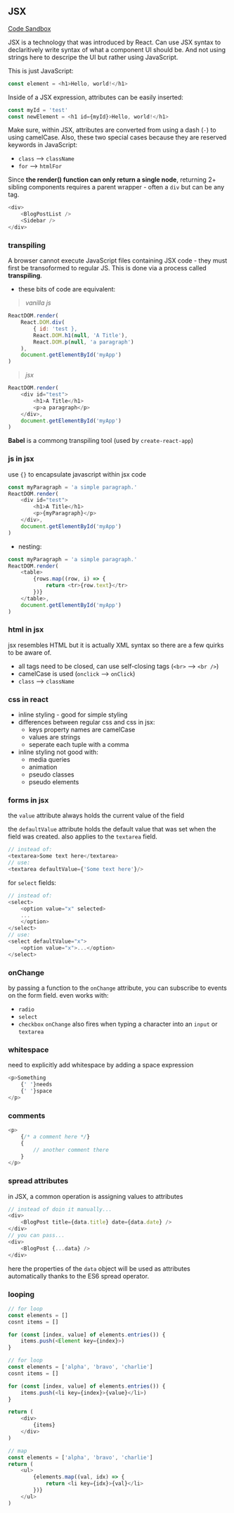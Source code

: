 ## JSX

[Code Sandbox](https://codesandbox.io/s/jsx-ulqbv)

JSX is a technology that was introduced by React. Can use JSX syntax to declaritively write syntax of what a component UI should be. And not using strings here to descripe the UI but rather using JavaScript.

This is just JavaScript:
```javascript
const element = <h1>Hello, world!</h1>
```

Inside of a JSX expression, attributes can be easily inserted:
```javascript
const myId = 'test'
const newElement = <h1 id={myId}>Hello, world!</h1>
```

Make sure, within JSX, attributes are converted from using a dash (`-`) to using camelCase. Also, these two special cases because they are reserved keywords in JavaScript:
 - `class` --> `className`
 - `for` --> `htmlFor` 

Since __the render() function can only return a single node__, returning 2+ sibling components requires a parent wrapper - often a `div` but can be any tag.

```javascript
<div>
    <BlogPostList />
    <Sidebar />
</div>
```

### transpiling

A browser cannot execute JavaScript files containing JSX code - they must first be transoformed to regular JS. This is done via a process called __transpiling__.

 - these bits of code are equivalent:
> _vanilla js_
```javascript
ReactDOM.render(
    React.DOM.div(
        { id: 'test },
        React.DOM.h1(null, 'A Title'),
        React.DOM.p(null, 'a paragraph')
    ),
    document.getElementById('myApp')
)
```
> _jsx_
```javascript
ReactDOM.render(
    <div id="test">
        <h1>A Title</h1>
        <p>a paragraph</p>
    </div>,
    document.getElementById('myApp')
)
```
__Babel__ is a commong transpiling tool (used by `create-react-app`)

### js in jsx 

use `{}` to encapsulate javascript within jsx code

```javascript
const myParagraph = 'a simple paragraph.'
ReactDOM.render(
    <div id="test">
        <h1>A Title</h1>
        <p>{myParagraph}</p>
    </div>,
    document.getElementById('myApp')
)
```
 - nesting:
```javascript
const myParagraph = 'a simple paragraph.'
ReactDOM.render(
    <table>
        {rows.map((row, i) => {
            return <tr>{row.text}</tr>
        })}
    </table>,
    document.getElementById('myApp')
)
```

### html in jsx

jsx resembles HTML but it is actually XML syntax so there are a few quirks to be aware of.
 - all tags need to be closed, can use self-closing tags (`<br>` --> `<br />`)
 - camelCase is used (`onclick` --> `onClick`)
 - `class` --> `className`

### css in react
- inline styling - good for simple styling
- differences between regular css and css in jsx:
  - keys property names are camelCase
  - values are strings
  - seperate each tuple with a comma
- inline styling not good with:
  - media queries
  - animation
  - pseudo classes
  - pseudo elements 

### forms in jsx

the `value` attribute always holds the current value of the field

the `defaultValue` attribute holds the default value that was set when the field was created. also applies to the `textarea` field.

```javascript
// instead of:
<textarea>Some text here</textarea>
// use:
<textarea defaultValue={'Some text here'}/>
```
for `select` fields:
```javascript
// instead of:
<select>
    <option value="x" selected>
    ...
    </option>
</select>
// use:
<select defaultValue="x">
    <option value="x">...</option>
</select>
```

### onChange

by passing a function to the `onChange` attribute, you can subscribe to events on the form field. even works with:
 - `radio` 
 - `select`
 - `checkbox`
`onChange` also fires when typing a character into an `input` or `textarea`

### whitespace

need to explicitly add whitespace by adding a space expression
```javascript
<p>Something 
    {' '}needs
    {' '}space
</p>
```

### comments 
```javascript
<p>
    {/* a comment here */}
    {
        // another comment there
    }
</p>
```

### spread attributes

in JSX, a common operation is assigning values to attributes 

```javascript
// instead of doin it manually...
<div>
    <BlogPost title={data.title} date={data.date} />
</div>
// you can pass...
<div>
    <BlogPost {...data} />
</div>
```

here the properties of the `data` object will be used as attributes automatically thanks to the ES6 spread operator.

### looping

```javascript
// for loop
const elements = []
cosnt items = []

for (const [index, value] of elements.entries()) {
    items.push(<Element key={index}>)
}
```

```javascript
// for loop
const elements = ['alpha', 'bravo', 'charlie']
cosnt items = []

for (const [index, value] of elements.entries()) {
    items.push(<li key={index}>{value}</li>)
}

return (
    <div>
        {items}
    </div>
)
```

```javascript
// map 
const elements = ['alpha', 'bravo', 'charlie']
return (
    <ul>
        {elements.map((val, idx) => {
            return <li key={idx}>{val}</li>
        })}
    </ul>
)
```


